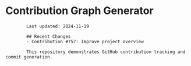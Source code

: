 # Contribution Graph Generator
            
            Last updated: 2024-11-19
            
            ## Recent Changes
            - Contribution #757: Improve project overview
            
            This repository demonstrates GitHub contribution tracking and commit generation.
        
